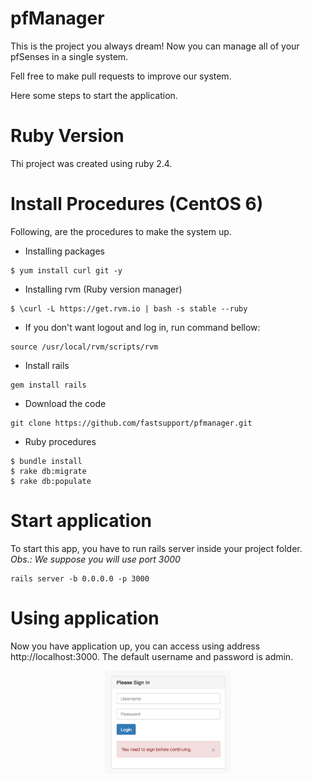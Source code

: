 # pfManager

This is the project you always dream!
Now you can manage all of your pfSenses in a single system.

Fell free to make pull requests to improve our system.

Here some steps to start the application.

# Ruby Version

Thi project was created using ruby 2.4. 

# Install Procedures (CentOS 6) 

Following, are the procedures to make the system up.

- Installing packages

```
$ yum install curl git -y
```

- Installing rvm (Ruby version manager)

```
$ \curl -L https://get.rvm.io | bash -s stable --ruby
```

- If you don't want logout and log in, run command bellow:

```
source /usr/local/rvm/scripts/rvm
```

- Install rails

```
gem install rails
```

- Download the code

```
git clone https://github.com/fastsupport/pfmanager.git
```

- Ruby procedures

```
$ bundle install
$ rake db:migrate
$ rake db:populate
```

# Start application

To start this app, you have to run rails server inside your project folder.
<br>
*Obs.: We suppose you will use port 3000*

```
rails server -b 0.0.0.0 -p 3000
```

# Using application

Now you have application up, you can access using address http://localhost:3000.
The default username and password is admin.

<p align="center">
	<img src="/readme_images/login_page.png" style="max-width:40%;">
</p>



